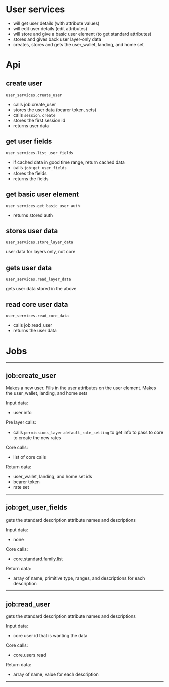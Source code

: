 # User services

* will get user details (with attribute values)
* will edit user details (edit attributes)
* will store and give a basic user element (to get standard attributes)
* stores and gives back user layer-only data
* creates, stores and gets the user_wallet, landing, and home set

# Api

## create user
    user_services.create_user
* calls job:create_user 
* stores the user data (bearer token, sets)
* calls `session.create`
* stores the first session id
* returns user data

## get user fields
    user_services.list_user_fields
* if cached data in good time range, return cached data
* calls `job:get_user_fields`
* stores the fields
* returns the fields

## get basic user element
    user_services.get_basic_user_auth
* returns stored auth


## stores user data
    user_services.store_layer_data
user data for layers only, not core

## gets user data
    user_services.read_layer_data
gets user data stored in the above

## read core user data
    user_services.read_core_data
* calls job:read_user
* returns the user data



# Jobs

--------------------------------------------

## job:create_user
Makes a new user. Fills in the user attributes on the user element. Makes the  user_wallet, landing, and home sets

Input data:
* user info

Pre layer calls:
* calls `permissions_layer.default_rate_setting` to get info to pass to core to create the new rates

Core calls:
* list of core calls 

Return data:
* user_wallet, landing, and home set ids
* bearer token
* rate set

-------------------------------------------

## job:get_user_fields
gets the standard description attribute names and descriptions

Input data:
* none

Core calls:
* core.standard.family.list

Return data:
* array of name, primitive type, ranges, and descriptions for each description

---------------------------------------------

## job:read_user
gets the standard description attribute names and descriptions

Input data:
* core user id that is wanting the data

Core calls:
* core.users.read

Return data:
* array of name, value for each description

---------------------------------------------
